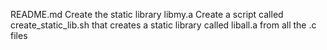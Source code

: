 README.md
Create the static library libmy.a
Create a script called create_static_lib.sh that creates a static library called liball.a from all the .c files